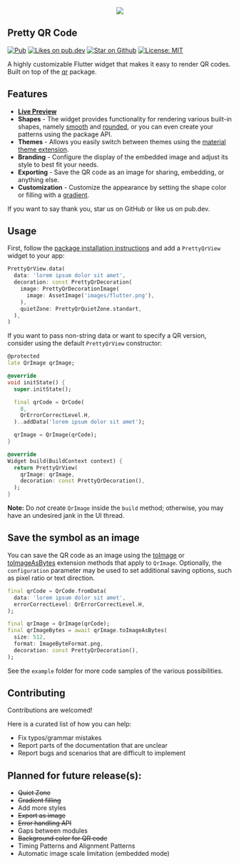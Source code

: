 <p align="center">
  <img src="https://raw.githubusercontent.com/promops/flutter_pretty_qr/master/resources/pretty-qr-code.png"/> 
</p>

## Pretty QR Code

<p align="left">
  <a href="https://pub.dev/packages/pretty_qr_code"><img src="https://img.shields.io/pub/v/pretty_qr_code.svg" alt="Pub"></a>
  <a href="https://pub.dev/packages/pretty_qr_code/score"><img src="https://img.shields.io/pub/likes/pretty_qr_code?logo=dart" alt="Likes on pub.dev"></a>
  <a href="https://github.com/promops/flutter_pretty_qr"><img src="https://img.shields.io/github/stars/promops/flutter_pretty_qr.svg?style=flat&logo=github&colorB=deeppink&label=stars" alt="Star on Github"></a>
  <a href="https://opensource.org/licenses/MIT"><img src="https://img.shields.io/badge/license-MIT-purple.svg" alt="License: MIT"></a>
</p>

A highly customizable Flutter widget that makes it easy to render QR codes. Built on top of the [qr](https://pub.dev/packages/qr) package.

## Features

* [**Live Preview**](https://promops.github.io/flutter_pretty_qr/)
* **Shapes** - The widget provides functionality for rendering various built-in shapes, namely [smooth](https://pub.dev/documentation/pretty_qr_code/latest/pretty_qr_code/PrettyQrSmoothSymbol-class.html) and [rounded](https://pub.dev/documentation/pretty_qr_code/latest/pretty_qr_code/PrettyQrRoundedSymbol-class.html), or you can even create your patterns using the package API.
* **Themes** - Allows you easily switch between themes using the [material theme extension](https://pub.dev/documentation/pretty_qr_code/latest/pretty_qr_code/PrettyQrTheme-class.html).
* **Branding** - Configure the display of the embedded image and adjust its style to best fit your needs.
* **Exporting** - Save the QR сode as an image for sharing, embedding, or anything else.
* **Customization** - Customize the appearance by setting the shape color or filling with a [gradient](https://pub.dev/documentation/pretty_qr_code/latest/pretty_qr_code/PrettyQrBrush-class.html).

If you want to say thank you, star us on GitHub or like us on pub.dev.

## Usage

First, follow the [package installation instructions](https://pub.dev/packages/pretty_qr_code/install) and add a `PrettyQrView` widget to your app:

```dart
PrettyQrView.data(
  data: 'lorem ipsum dolor sit amet',
  decoration: const PrettyQrDecoration(
    image: PrettyQrDecorationImage(
      image: AssetImage('images/flutter.png'),
    ),
    quietZone: PrettyQrQuietZone.standart,
  ),
)
```

If you want to pass non-string data or want to specify a QR version, consider using the default `PrettyQrView` constructor:

```dart
@protected
late QrImage qrImage;

@override
void initState() {
  super.initState();

  final qrCode = QrCode(
    8,
    QrErrorCorrectLevel.H,
  )..addData('lorem ipsum dolor sit amet');

  qrImage = QrImage(qrCode);
}

@override
Widget build(BuildContext context) {
  return PrettyQrView(
    qrImage: qrImage,
    decoration: const PrettyQrDecoration(),
  );
}
```

**Note:** Do _not_ create `QrImage` inside the `build` method; otherwise, you may have an undesired jank in the UI thread.

## Save the symbol as an image

You can save the QR code as an image using the [toImage](https://pub.dev/documentation/pretty_qr_code/latest/pretty_qr_code/PrettyQrImageExtension/toImage.html) or [toImageAsBytes](https://pub.dev/documentation/pretty_qr_code/latest/pretty_qr_code/PrettyQrImageExtension/toImageAsBytes.html) extension methods that apply to `QrImage`. Optionally, the `configuration` parameter may be used to set additional saving options, such as pixel ratio or text direction.

```dart
final qrCode = QrCode.fromData(
  data: 'lorem ipsum dolor sit amet',
  errorCorrectLevel: QrErrorCorrectLevel.H,
);

final qrImage = QrImage(qrCode);
final qrImageBytes = await qrImage.toImageAsBytes(
  size: 512,
  format: ImageByteFormat.png,
  decoration: const PrettyQrDecoration(),
);
```

See the `example` folder for more code samples of the various possibilities.

## Contributing

Contributions are welcomed!

Here is a curated list of how you can help:

* Fix typos/grammar mistakes
* Report parts of the documentation that are unclear
* Report bugs and scenarios that are difficult to implement

## Planned for future release(s):

* ~~Quiet Zone~~
* ~~Gradient filling~~
* Add more styles
* ~~Export as image~~
* ~~Error handling API~~
* Gaps between modules
* ~~Background color for QR code~~
* Timing Patterns and Alignment Patterns
* Automatic image scale limitation (embedded mode)
